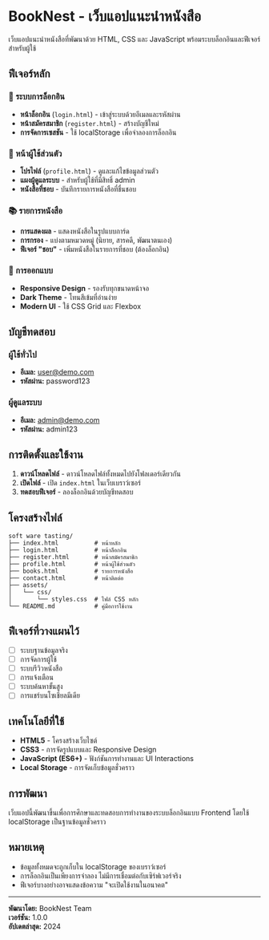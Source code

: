 # BookNest - เว็บแอปแนะนำหนังสือ

เว็บแอปแนะนำหนังสือที่พัฒนาด้วย HTML, CSS และ JavaScript พร้อมระบบล็อกอินและฟีเจอร์สำหรับผู้ใช้

## ฟีเจอร์หลัก

### 🔐 ระบบการล็อกอิน
- **หน้าล็อกอิน** (`login.html`) - เข้าสู่ระบบด้วยอีเมลและรหัสผ่าน
- **หน้าสมัครสมาชิก** (`register.html`) - สร้างบัญชีใหม่
- **การจัดการเซสชัน** - ใช้ localStorage เพื่อจำลองการล็อกอิน

### 👤 หน้าผู้ใช้ส่วนตัว
- **โปรไฟล์** (`profile.html`) - ดูและแก้ไขข้อมูลส่วนตัว
- **แผงผู้ดูแลระบบ** - สำหรับผู้ใช้ที่มีสิทธิ์ admin
- **หนังสือที่ชอบ** - บันทึกรายการหนังสือที่ชื่นชอบ

### 📚 รายการหนังสือ
- **การแสดงผล** - แสดงหนังสือในรูปแบบการ์ด
- **การกรอง** - แบ่งตามหมวดหมู่ (นิยาย, สารคดี, พัฒนาตนเอง)
- **ฟีเจอร์ "ชอบ"** - เพิ่มหนังสือในรายการที่ชอบ (ต้องล็อกอิน)

### 🎨 การออกแบบ
- **Responsive Design** - รองรับทุกขนาดหน้าจอ
- **Dark Theme** - โทนสีเข้มที่อ่านง่าย
- **Modern UI** - ใช้ CSS Grid และ Flexbox

## บัญชีทดสอบ

### ผู้ใช้ทั่วไป
- **อีเมล:** user@demo.com
- **รหัสผ่าน:** password123

### ผู้ดูแลระบบ
- **อีเมล:** admin@demo.com
- **รหัสผ่าน:** admin123

## การติดตั้งและใช้งาน

1. **ดาวน์โหลดไฟล์** - ดาวน์โหลดไฟล์ทั้งหมดไปยังโฟลเดอร์เดียวกัน
2. **เปิดไฟล์** - เปิด `index.html` ในเว็บเบราว์เซอร์
3. **ทดสอบฟีเจอร์** - ลองล็อกอินด้วยบัญชีทดสอบ

## โครงสร้างไฟล์

```
soft ware tasting/
├── index.html          # หน้าหลัก
├── login.html          # หน้าล็อกอิน
├── register.html       # หน้าสมัครสมาชิก
├── profile.html        # หน้าผู้ใช้ส่วนตัว
├── books.html          # รายการหนังสือ
├── contact.html        # หน้าติดต่อ
├── assets/
│   └── css/
│       └── styles.css  # ไฟล์ CSS หลัก
└── README.md           # คู่มือการใช้งาน
```

## ฟีเจอร์ที่วางแผนไว้

- [ ] ระบบฐานข้อมูลจริง
- [ ] การจัดการผู้ใช้
- [ ] ระบบรีวิวหนังสือ
- [ ] การแจ้งเตือน
- [ ] ระบบค้นหาขั้นสูง
- [ ] การแชร์บนโซเชียลมีเดีย

## เทคโนโลยีที่ใช้

- **HTML5** - โครงสร้างเว็บไซต์
- **CSS3** - การจัดรูปแบบและ Responsive Design
- **JavaScript (ES6+)** - ฟังก์ชันการทำงานและ UI Interactions
- **Local Storage** - การจัดเก็บข้อมูลชั่วคราว

## การพัฒนา

เว็บแอปนี้พัฒนาขึ้นเพื่อการศึกษาและทดสอบการทำงานของระบบล็อกอินแบบ Frontend โดยใช้ localStorage เป็นฐานข้อมูลชั่วคราว

## หมายเหตุ

- ข้อมูลทั้งหมดจะถูกเก็บใน localStorage ของเบราว์เซอร์
- การล็อกอินเป็นเพียงการจำลอง ไม่มีการเชื่อมต่อกับเซิร์ฟเวอร์จริง
- ฟีเจอร์บางอย่างอาจแสดงข้อความ "จะเปิดใช้งานในอนาคต"

---

**พัฒนาโดย:** BookNest Team  
**เวอร์ชัน:** 1.0.0  
**อัปเดตล่าสุด:** 2024
